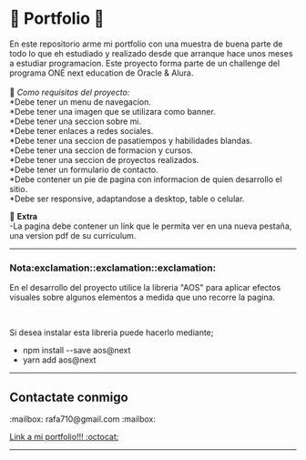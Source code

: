 ## <h1>:large_blue_diamond: Portfolio :large_blue_diamond:</h1> 

En este repositorio arme mi portfolio con una muestra de buena parte de todo lo que eh estudiado y realizado desde que arranque hace unos meses a estudiar programacion.
Este proyecto forma parte de un challenge del programa ONE next education de Oracle & Alura.<br>  
:pushpin: <em>Como requisitos del proyecto:</em>  
*Debe tener un menu de navegacion.  
*Debe tener una imagen que se utilizara como banner.  
*Debe tener una seccion sobre mi.  
*Debe tener enlaces a redes sociales.  
*Debe tener una seccion de pasatiempos y habilidades blandas.  
*Debe tener una seccion de formacion y cursos.  
*Debe tener una seccion de proyectos realizados.  
*Debe tener un formulario de contacto.  
*Debe contener un pie de pagina con informacion de quien desarrollo el sitio.  
*Debe ser responsive, adaptandose a desktop, table o celular.<br>

:mushroom: **Extra**  
-La pagina debe contener un link que le permita ver en una nueva pestaña, una version pdf de su curriculum.<br>

---

<h3>Nota:exclamation::exclamation::exclamation:</h3>

<p>En el desarrollo del proyecto utilice la libreria "AOS" para aplicar efectos visuales sobre algunos elementos a medida que uno recorre la pagina.</p> <br>
<p>Si desea instalar esta libreria puede hacerlo mediante;<br>

- npm install --save aos@next<br>
- yarn add aos@next <br>

</p>  
  
************************************************************
<h2>Contactate conmigo</h2>  
<p>:mailbox: rafa710@gmail.com :mailbox:</p> 
<a href="https://rafael-romero.github.io/Portfolio/">Link a mi portfolio!!! :octocat:</a>  
     
************************************************************



